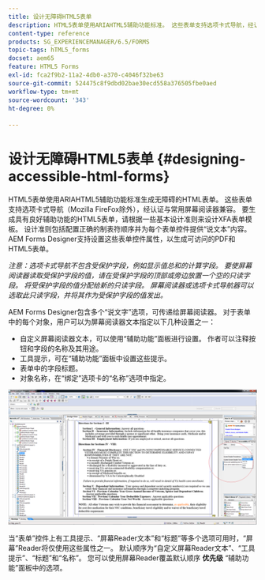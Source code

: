 ```yaml
---
title: 设计无障碍HTML5表单
description: HTML5表单使用ARIAHTML5辅助功能标准。 这些表单支持选项卡式导航，经认证与常用屏幕阅读器兼容。
content-type: reference
products: SG_EXPERIENCEMANAGER/6.5/FORMS
topic-tags: hTML5_forms
docset: aem65
feature: HTML5 Forms
exl-id: fca2f9b2-11a2-4db0-a370-c4046f32be63
source-git-commit: 524475c8f9dbd02bae30ecd558a376505fbe0aed
workflow-type: tm+mt
source-wordcount: '343'
ht-degree: 0%

---
```


# 设计无障碍HTML5表单 {#designing-accessible-html-forms}

HTML5表单使用ARIAHTML5辅助功能标准生成无障碍的HTML表单。 这些表单支持选项卡式导航（Mozilla FireFox除外），经认证与常用屏幕阅读器兼容。 要生成具有良好辅助功能的HTML5表单，请根据一些基本设计准则来设计XFA表单模板。 设计准则包括配置正确的制表符顺序并为每个表单控件提供“说文本”内容。 AEM Forms Designer支持设置这些表单控件属性，以生成可访问的PDF和HTML5表单。

*注意：选项卡式导航不包含受保护字段，例如显示值总和的计算字段。 要使屏幕阅读器读取受保护字段的值，请在受保护字段的顶部或旁边放置一个空的只读字段。 将受保护字段的值分配给新的只读字段。 屏幕阅读器或选项卡式导航器可以选取此只读字段，并将其作为受保护字段的值发出。*

AEM Forms Designer包含多个“说文字”选项，可传递给屏幕阅读器。 对于表单中的每个对象，用户可以为屏幕阅读器文本指定以下几种设置之一：

* 自定义屏幕阅读器文本，可以使用“辅助功能”面板进行设置。 作者可以注释按钮和字段的名称及其用途。
* 工具提示，可在“辅助功能”面板中设置这些提示。
* 表单中的字段标题。
* 对象名称，在“绑定”选项卡的“名称”选项中指定。

![辅助功能](assets/accessibility.png)

当“表单”控件上有工具提示、“屏幕Reader文本”和“标题”等多个选项可用时，“屏幕”Reader将仅使用这些属性之一。 默认顺序为“自定义屏幕Reader文本”、“工具提示”、“标题”和“名称”。 您可以使用屏幕Reader覆盖默认顺序 **优先级** “辅助功能”面板中的选项。
